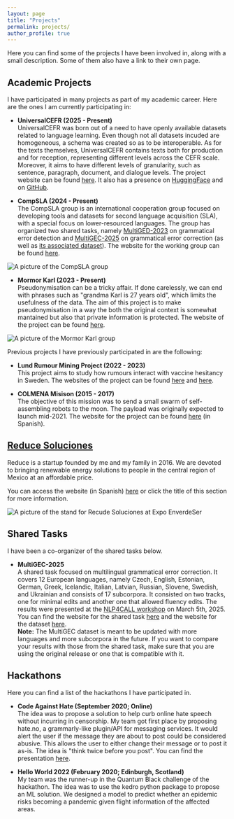```yaml
---
layout: page
title: "Projects"
permalink: projects/
author_profile: true
---
```


Here you can find some of the projects I have been involved in, along with a small description.
Some of them also have a link to their own page.


## Academic Projects

I have participated in many projects as part of my academic career.
Here are the ones I am currently participating in:

- **UniversalCEFR (2025 - Present)**<br>
UniversalCEFR was born out of a need to have openly available datasets related to language learning.
Even though not all datasets incuded are homogeneous, a schema was created so as to be interoperable.
As for the texts themselves, UniversalCEFR contains texts both for production and for reception, representing different levels across the CEFR scale.
Moreover, it aims to have different levels of granularity, such as sentence, paragraph, document, and dialogue levels.
The project website can be found [here](https://universalcefr.github.io/).
It also has a presence on [HuggingFace](https://huggingface.co/UniversalCEFR) and on [GitHub](https://github.com/UniversalCEFR).

- **CompSLA (2024 - Present)**<br>
The CompSLA group is an international cooperation group focused on developing tools and datasets for second language acquisition (SLA), with a special focus on lower-resourced languages.
The group has organized two shared tasks, namely [MultiGED-2023](https://spraakbanken.gu.se/en/compsla/multiged-2023) on grammatical error detection and [MultiGEC-2025](https://spraakbanken.github.io/multigec-2025/shared_task.html) on grammatical error correction (as well as [its associated dataset](https://spraakbanken.github.io/multigec-2025/)).
The website for the working group can be found [here](https://spraakbanken.gu.se/en/projects/computational-sla).

![A picture of the CompSLA group](https://gist.githubusercontent.com/rimusa/3846ed109235a61fe25d858e2d808f53/raw/6770c3f88b00e96e339c6204f0b807d035f5a8c1/2024_12_complsa.jpg "The organizing team for the MultiGEC-2025 shared task")

- **Mormor Karl (2023 - Present)**<br>
Pseudonymisation can be a tricky affair.
If done carelessly, we can end with phrases such as "grandma Karl is 27 years old", which limits the usefulness of the data.
The aim of this project is to make pseudonymisation in a way the both the original context is somewhat mantained but also that private information is protected.
The website of the project can be found [here](https://mormor-karl.github.io/).

![A picture of the Mormor Karl group](https://gist.githubusercontent.com/rimusa/3846ed109235a61fe25d858e2d808f53/raw/6770c3f88b00e96e339c6204f0b807d035f5a8c1/2024_10_mormorkarl.JPG "The members of Mormor Karl as of October 2024")

Previous projects I have previously participated in are the following:

- **Lund Rumour Mining Project (2022 - 2023)**<br>
This project aims to study how rumours interact with vaccine hesitancy in Sweden.
The websites of the project can be found [here](https://portal.research.lu.se/en/projects/rumour-mining-vaccination-engagement-on-the-internet) and [here](https://spraakbanken.gu.se/en/projects/rumour-mining).

- **COLMENA Misison (2015 - 2017)**<br>
The objective of this mission was to send a small swarm of self-assembling robots to the moon.
The payload was originally expected to launch mid-2021.
The website for the project can be found [here](http://epistemia.nucleares.unam.mx/web?name=linx&page=56) (in Spanish).



## [Reduce Soluciones](./reduce)

Reduce is a startup founded by me and my family in 2016. 
We are devoted to bringing renewable energy solutions to people in the central region of Mexico at an affordable price. 

You can access the website (in Spanish) [here](https://reducesoluciones.com/) or click the title of this section for more information.

![A picture of the stand for Recude Soluciones at Expo EnverdeSer](https://gist.githubusercontent.com/rimusa/3846ed109235a61fe25d858e2d808f53/raw/559e90b6b8aa33c6718419069b4c57e6e86ee920/reduce_1.jpg "Me, my brother, and a friend at the stand for Recude Soluciones at an expo")


## Shared Tasks

I have been a co-organizer of the shared tasks below.

- **MultiGEC-2025**<br>
A shared task focused on multilingual grammatical error correction.
It covers 12 European languages, namely Czech, English, Estonian, German, Greek, Icelandic, Italian, Latvian, Russian, Slovene, Swedish, and Ukrainian and consists of 17 subcorpora.
It consisted on two tracks, one for minimal edits and another one that allowed fluency edits.
The results were presented at the [NLP4CALL workshop](https://spraakbanken.gu.se/en/research/themes/icall/nlp4call-workshop-series/nlp4call2025) on March 5th, 2025.
You can find the website for the shared task [here](https://spraakbanken.github.io/multigec-2025/shared_task.html) and the website for the dataset [here](https://spraakbanken.github.io/multigec-2025/).<br>
**Note:**
The MultiGEC dataset is meant to be updated with more languages and more subcorpora in the future.
If you want to compare your results with those from the shared task, make sure that you are using the original release or one that is compatible with it.


## Hackathons

Here you can find a list of the hackathons I have participated in.

- **Code Against Hate (September 2020; Online)**<br>
The idea was to propose a solution to help curb online hate speech without incurring in censorship.
My team got first place by proposing hate.no, a grammarly-like plugin/API for messaging services.
It would alert the user if the message they are about to post could be considered abusive.
This allows the user to either change their message or to post it as-is.
The idea is "think twice before you post".
You can find the presentation [here](https://fb.watch/2_RKIGY0pA/).

- **Hello World 2022 (February 2020; Edinburgh, Scotland)**<br>
My team was the runner-up in the Quantum Black challenge of the hackathon.
The idea was to use the kedro python package to propose an ML solution.
We designed a model to predict whether an epidemic risks becoming a pandemic given flight information of the affected areas.
